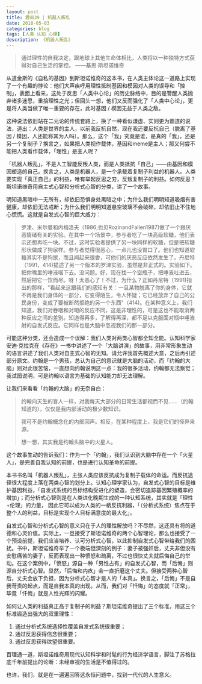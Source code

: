 ```yaml
---
layout: post
title: 君阅39 | 机器人叛乱
date: 2018-05-03
categories: blog
tags: [人类 认知 心理]
description: 《机器人叛乱》
---
```


<blockquote>
<p>通过理性的自我决定，跟地球上其他生命体相比，人类将以一种独特方式获得对自己生活的掌控。 ——基思·斯坦诺维奇</p>
</blockquote>

<p>从道金斯的《自私的基因》到斯坦诺维奇的这本书，在人类主体论这一道路上实现了一个有趣的悖论：他们大声疾呼用理性抵制基因和模因对人类的误导和「控制」，表面上看来，这处于反思「人类中心论」的历史脉络中，目的是警醒人类抛弃诸多迷思，重拾理性之光；但回头一想，他们又反而强化了「人类中心论」，更是将人类当做了唯一重要的存在，此时基因 / 模因无益于人类之敌。</p>

<p>这种说法依旧站在二元论的传统套路上，换了一种看似谦虚、实则更为霸道的说法，道出：人类是世界的主人，以前我反抗自然，现在我还要反抗自己（脱离了基因 / 模因，人还能称其为人吗）。那么，这个「我」究竟是谁，是真的「我」，还是另一个复制子？换言之，如果把人类视作载体，基因和meme是主人；那又何尝不能把人类看作载体，「理性」是主人呢？</p>

<p>「机器人叛乱」，不是人工智能反叛人类，而是人类抵抗「自己」——由基因和模因塑造的自己。换言之，人类是机器人，是一个承载着复制子利益的机器人。人类要实现「真正自己」的利益，唯有举起反思之刃，反叛复制子的利益。如何反思？斯坦诺维奇用自主式心智和分析式心智的分类，讲了一个故事。</p>

<p>明知道黑暗中一无所有，却依旧恐惧身处黑暗之中；为什么我们明明知道吸烟有害健康，却依旧无法戒断；为什么我们明明知道悬空玻璃不会破碎，却依旧止不住地心慌慌。这就是自发式心智的巨大威力：</p>

<blockquote>
<p>罗津、米尔曼和内梅洛夫（1986;也见RozinandFallen1987)做了一个跟厌恶情绪有关的实验。在其中一个场景中，参与者吃了一块高级软糖，他们表示还想再吃一块。不过，这时实验者提供了另一块同样的软糖，但是把软糖形状做成了狗尿样。参与者觉得很恶心，一点儿也没胃口了。他们也知道软糖其实不是狗尿，而且闻起来很香，可他们的厌恶反应依然发生了。丹尼特（1991，414)描述了另一个版本的罗津实验，虽然是非正式的。实验如下。把你嘴里的唾液咽下去。没问题。好，现在找一个空瓶子，把唾液吐进去，然后把它一饮而尽。呀！太恶心了！不过，为什么？正如丹尼特（1991)指出的那样，&quot;看起来这跟我们的感知有关：一旦某物脱离了你的身体，它就不再是我们身体的一部分，它变得陌生，令人怀疑；它已经放弃了自己的公民身份，变成了要被断然拒绝的另一个东西&quot;（414)。在某种意义上，我们知道，我们对吞咽和对喝的反应不同，这是非理性的，可是这也不能取消两种反应之间的差别。知道得再多，了解得再深，都不足以克服面对瓶中唾液射的自发式反应。它同样也是大脑中忽视我们的那一部分。</p>
</blockquote>

<p>可能这种分类，还会造成一个误解：我们人类对两类心智都全知全能。认知科学家安迪·克拉克在《存在》一书中讲述了一个「大脑讲演」的故事，用非常形象生动的语言讲述了我们人类对自主式心智的无知。请允许我首先概述大意，之后再引述部分原文。约翰是一个男孩，总认为自己的意识就是大脑的活动，而「约翰的大脑」则对此很苦恼，一直想向约翰说明这一点：我的很多活动，约翰都无法察觉；我试图说明，可是约翰以语言为基础的认知能力却无法理解。</p>

<p>让我们来看看「约翰的大脑」的无奈自白：</p>

<blockquote>
<p>约翰向天生的盲人一样，对我每天大部分的日常生活都视而不见......（约翰知道的），仅仅是我内部活动的极少数知识。</p>

<p>我可不是约翰概念化的内部回声。相反，在某种程度上，我是它们的怪异来源。</p>

<p>想一想，其实我是约翰头脑中的火星人。</p>
</blockquote>

<p>这个故事生动的告诉我们：作为一个「约翰」，我们认识到大脑中存在一个「火星人」，是完善自我认知的前提，也是进行认知革命的前提。</p>

<p>本书书名叫「机器人叛乱」，主张人类应该反抗成为复制子载体的命运。而反抗途径很大程度上落在两类心智的划分上。认知心理学家认为，自发式心智的目标是维护基因利益，「自发式系统的目标结构受进化的塑造，会密切追踪基因繁殖概率的增加」；而分析式心智则是在人类进化晚期生成的一种认知系统，其实就是「理性+伦理」的力量， 因此它可以成为人类的一柄反抗利器，「（分析式系统）焦点在于整个人的利益，目标是实现个人目标满意度的最大化」。 </p>

<p>自发式心智和分析式心智的意义只在于人的理性解放吗？不尽然，这还具有将的道德和心灵价值。实际上，一旦接受了斯坦诺维奇的两个心智理论，那么也接受了一个预设前提，我们应当培养、认可分析式心智，以此抑制自发式心智带给我们的困扰。书中，斯坦诺维奇举了一个极端但深刻的例子：妻子被强奸后，丈夫非但没有安慰痛苦的妻子，反而表现出一种愤怒和疏离，不过也很快丈夫就后悔自己的举动。在这个案例中，「愤怒」源自一种「男性占有」的自发式心智，而「后悔」则源自分析式心智。显然，「后悔和内疚」会一直折磨这个丈夫。但接受两种心智后，丈夫会放下负担，因为分析式心智才是人的「本真」。换言之，「后悔」不是自我苛责的起点，而是自我本真的出现。从而，我们对「忏悔」的态度就「正常」，毕竟「忏悔」就是人性光辉的闪耀。</p>

<p>如何让人类的利益真正高于复制子的利益？斯坦诺维奇提出了三个标准，用这三个标准锻造出强大的双重理性：</p>

<ol>
	<li>通过分析式系统选择性覆盖自发式系统很重要；</li>
	<li>通过反思获得信念很重要；</li>
	<li>通过反思获得欲望很重要。</li>
</ol>

<p>百理通一道，斯坦诺维奇用现代认知科学和时髦的行为经济学语言，脚注了苏格拉底千年前提出的论断：未经审视的生活是不值得过的。</p>

<p>也许，我们，就是在一遍遍回答这永恒问题中，找到一代代的人生意义。</p>

